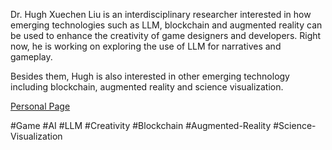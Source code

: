 Dr. Hugh Xuechen Liu is an interdisciplinary researcher interested in how emerging technologies such as LLM, blockchain and augmented reality can be used to enhance the creativity of game designers and developers. Right now, he is working on exploring the use of LLM for narratives and gameplay.

Besides them, Hugh is also interested in other emerging technology including blockchain, augmented reality and science visualization.

[Personal Page](http://hughliu.io)

#Game #AI #LLM #Creativity #Blockchain #Augmented-Reality #Science-Visualization
